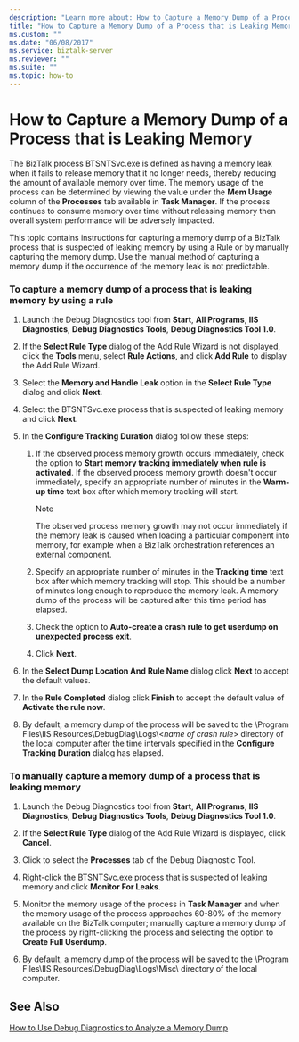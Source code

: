 ```yaml
---
description: "Learn more about: How to Capture a Memory Dump of a Process that is Leaking Memory"
title: "How to Capture a Memory Dump of a Process that is Leaking Memory"
ms.custom: ""
ms.date: "06/08/2017"
ms.service: biztalk-server
ms.reviewer: ""
ms.suite: ""
ms.topic: how-to
---
```

# How to Capture a Memory Dump of a Process that is Leaking Memory
The BizTalk process BTSNTSvc.exe is defined as having a memory leak when it fails to release memory that it no longer needs, thereby reducing the amount of available memory over time. The memory usage of the process can be determined by viewing the value under the **Mem Usage** column of the **Processes** tab available in **Task Manager**. If the process continues to consume memory over time without releasing memory then overall system performance will be adversely impacted.  
  
 This topic contains instructions for capturing a memory dump of a BizTalk process that is suspected of leaking memory by using a Rule or by manually capturing the memory dump. Use the manual method of capturing a memory dump if the occurrence of the memory leak is not predictable.  
  
### To capture a memory dump of a process that is leaking memory by using a rule  
  
1.  Launch the Debug Diagnostics tool from **Start**, **All Programs**, **IIS Diagnostics**, **Debug Diagnostics Tools**, **Debug Diagnostics Tool 1.0**.  
  
2.  If the **Select Rule Type** dialog of the Add Rule Wizard is not displayed, click the **Tools** menu, select **Rule Actions**, and click **Add Rule** to display the Add Rule Wizard.  
  
3.  Select the **Memory and Handle Leak** option in the **Select Rule Type** dialog and click **Next**.  
  
4.  Select the BTSNTSvc.exe process that is suspected of leaking memory and click **Next**.  
  
5.  In the **Configure Tracking Duration** dialog follow these steps:  
  
    1.  If the observed process memory growth occurs immediately, check the option to **Start memory tracking immediately when rule is activated**. If the observed process memory growth doesn't occur immediately, specify an appropriate number of minutes in the **Warm-up time** text box after which memory tracking will start.  
  
        > [!NOTE]
        >  The observed process memory growth may not occur immediately if the memory leak is caused when loading a particular component into memory, for example when a BizTalk orchestration references an external component.  
  
    2.  Specify an appropriate number of minutes in the **Tracking time** text box after which memory tracking will stop. This should be a number of minutes long enough to reproduce the memory leak. A memory dump of the process will be captured after this time period has elapsed.  
  
    3.  Check the option to **Auto-create a crash rule to get userdump on unexpected process exit**.  
  
    4.  Click **Next**.  
  
6.  In the **Select Dump Location And Rule Name** dialog click **Next** to accept the default values.  
  
7.  In the **Rule Completed** dialog click **Finish** to accept the default value of **Activate the rule now**.  
  
8.  By default, a memory dump of the process will be saved to the \Program Files\IIS Resources\DebugDiag\Logs\\<*name of crash rule*\> directory of the local computer after the time intervals specified in the **Configure Tracking Duration** dialog has elapsed.  
  
### To manually capture a memory dump of a process that is leaking memory  
  
1.  Launch the Debug Diagnostics tool from **Start**, **All Programs**, **IIS Diagnostics**, **Debug Diagnostics Tools**, **Debug Diagnostics Tool 1.0**.  
  
2.  If the **Select Rule Type** dialog of the Add Rule Wizard is displayed, click **Cancel**.  
  
3.  Click to select the **Processes** tab of the Debug Diagnostic Tool.  
  
4.  Right-click the BTSNTSvc.exe process that is suspected of leaking memory and click **Monitor For Leaks**.  
  
5.  Monitor the memory usage of the process in **Task Manager** and when the memory usage of the process approaches 60-80% of the memory available on the BizTalk computer; manually capture a memory dump of the process by right-clicking the process and selecting the option to **Create Full Userdump**.  
  
6.  By default, a memory dump of the process will be saved to the \Program Files\IIS Resources\DebugDiag\Logs\Misc\ directory of the local computer.  
  
## See Also  
 [How to Use Debug Diagnostics to Analyze a Memory Dump](../core/how-to-use-debug-diagnostics-to-analyze-a-memory-dump.md)
